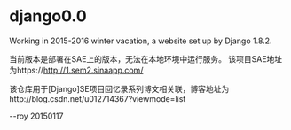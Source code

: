 # django0.0
Working in 2015-2016 winter vacation, a website set up by Django 1.8.2.

当前版本是部署在SAE上的版本，无法在本地环境中运行服务。
该项目SAE地址为https://http://1.sem2.sinaapp.com/

该仓库用于[Django]SE项目回忆录系列博文相关联，博客地址为http://blog.csdn.net/u012714367?viewmode=list

--roy 20150117
